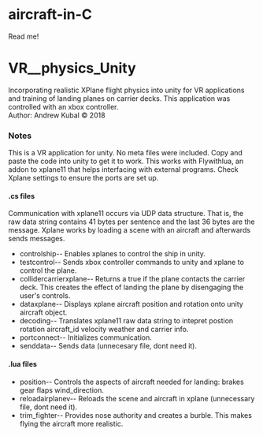 # aircraft-in-C
Read me!

# VR__physics_Unity
Incorporating realistic XPlane flight physics into unity for VR applications and training of landing planes on carrier decks. This application was controlled with an xbox controller.  
Author: Andrew Kubal
 © 2018

### Notes
This is a VR application for unity. No meta files were included. Copy and paste the code into unity to get it to work. 
This works with Flywithlua, an addon to xplane11 that helps interfacing with external programs. 
 Check Xplane settings to ensure the ports are set up.
#### .cs files
Communication with xplane11 occurs via UDP data structure. That is, the raw data string contains 41 bytes per sentence and the last 36 bytes are the message. Xplane works by loading a scene with an aircraft and afterwards sends messages. 
* controlship--
Enables xplanes to control the ship in unity.
* testcontrol--
Sends xbox controller commands to unity and xplane to control the plane.
* collidercarrierxplane--
Returns a true if the plane contacts the carrier deck. This creates the effect of landing the plane by disengaging the user's controls.
* dataxplane--
Displays xplane aircraft position and rotation onto unity aircraft object.
* decoding--
Translates xplane11 raw data string to intepret postion rotation aircraft_id velocity weather and carrier info.
* portconnect--
Initializes communication.
* senddata--
Sends data (unnecesary file, dont need it).
#### .lua files
* position--
Controls the aspects of aircraft needed for landing: brakes gear flaps wind_direction.
* reloadairplanev--
Reloads the scene and aircraft in xplane (unnecessary file, dont need it).
* trim_fighter--
Provides nose authority and creates a burble. This makes flying the aircraft more realistic.
